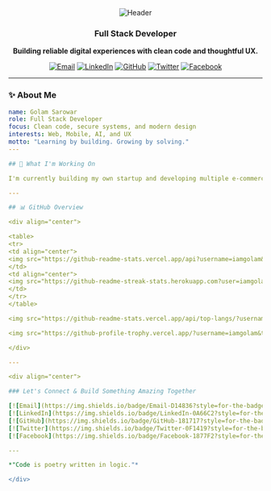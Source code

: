 <div align="center">

<img src="https://capsule-render.vercel.app/api?type=waving&color=gradient&customColorList=6,11,20&height=200&section=header&text=Golam%20Sarowar&fontSize=50&fontAlignY=35&desc=Crafting%20digital%20experiences%20with%20precision%20%26%20passion%20💻&descAlignY=55&descAlign=center&fontColor=ffffff&animation=twinkling" alt="Header" />

### Full Stack Developer

**Building reliable digital experiences with clean code and thoughtful UX.**

[![Email](https://img.shields.io/badge/Email-D14836?style=for-the-badge&logo=gmail&logoColor=white)](mailto:golamsarowar@example.com)
[![LinkedIn](https://img.shields.io/badge/LinkedIn-0A66C2?style=for-the-badge&logo=linkedin&logoColor=white)](https://linkedin.com/in/iamgolam)
[![GitHub](https://img.shields.io/badge/GitHub-181717?style=for-the-badge&logo=github&logoColor=white)](https://github.com/iamgolam)
[![Twitter](https://img.shields.io/badge/Twitter-0F1419?style=for-the-badge&logo=x&logoColor=white)](https://twitter.com/iamgolam)
[![Facebook](https://img.shields.io/badge/Facebook-1877F2?style=for-the-badge&logo=facebook&logoColor=white)](https://facebook.com/iamgolam)

</div>

---

### ✨ About Me
```yaml
name: Golam Sarowar
role: Full Stack Developer
focus: Clean code, secure systems, and modern design
interests: Web, Mobile, AI, and UX
motto: "Learning by building. Growing by solving."
---

## 🚀 What I'm Working On

I'm currently building my own startup and developing multiple e-commerce products — focused on crafting secure, scalable, and meaningful digital solutions that make a real impact.

---

## 📊 GitHub Overview

<div align="center">

<table>
<tr>
<td align="center">
<img src="https://github-readme-stats.vercel.app/api?username=iamgolam&show_icons=true&hide_title=true&theme=tokyonight&include_all_commits=true&rank_icon=github&hide_border=true&cache_seconds=7200" alt="GitHub Stats"/>
</td>
<td align="center">
<img src="https://github-readme-streak-stats.herokuapp.com?user=iamgolam&theme=tokyonight&hide_border=true&cache_seconds=7200" alt="GitHub Streak"/>
</td>
</tr>
</table>

<img src="https://github-readme-stats.vercel.app/api/top-langs/?username=iamgolam&layout=compact&theme=tokyonight&langs_count=8&hide_border=true&cache_seconds=7200" alt="Top Languages"/>

<img src="https://github-profile-trophy.vercel.app/?username=iamgolam&theme=tokyonight&no-frame=true&margin-w=8&column=7&cache_seconds=7200" alt="Trophies"/>

</div>

---

<div align="center">

### Let's Connect & Build Something Amazing Together

[![Email](https://img.shields.io/badge/Email-D14836?style=for-the-badge&logo=gmail&logoColor=white)](mailto:golamsarowar@example.com)
[![LinkedIn](https://img.shields.io/badge/LinkedIn-0A66C2?style=for-the-badge&logo=linkedin&logoColor=white)](https://linkedin.com/in/iamgolam)
[![GitHub](https://img.shields.io/badge/GitHub-181717?style=for-the-badge&logo=github&logoColor=white)](https://github.com/iamgolam)
[![Twitter](https://img.shields.io/badge/Twitter-0F1419?style=for-the-badge&logo=x&logoColor=white)](https://twitter.com/iamgolam)
[![Facebook](https://img.shields.io/badge/Facebook-1877F2?style=for-the-badge&logo=facebook&logoColor=white)](https://facebook.com/iamgolam)

---

*"Code is poetry written in logic."*

</div>
